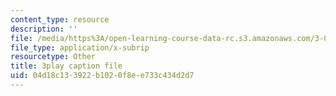 ```yaml
---
content_type: resource
description: ''
file: /media/https%3A/open-learning-course-data-rc.s3.amazonaws.com/3-091sc-introduction-to-solid-state-chemistry-fall-2010/04d18c133922b1020f8ee733c434d2d7_h1dWUja7_5A.srt
file_type: application/x-subrip
resourcetype: Other
title: 3play caption file
uid: 04d18c13-3922-b102-0f8e-e733c434d2d7
---
```


